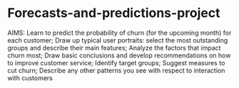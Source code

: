 # Forecasts-and-predictions-project
 AIMS:  Learn to predict the probability of churn (for the upcoming month) for each customer; Draw up typical user portraits: select the most outstanding groups and describe their main features; Analyze the factors that impact churn most; Draw basic conclusions and develop recommendations on how to improve customer service; Identify target groups; Suggest measures to cut churn; Describe any other patterns you see with respect to interaction with customers
